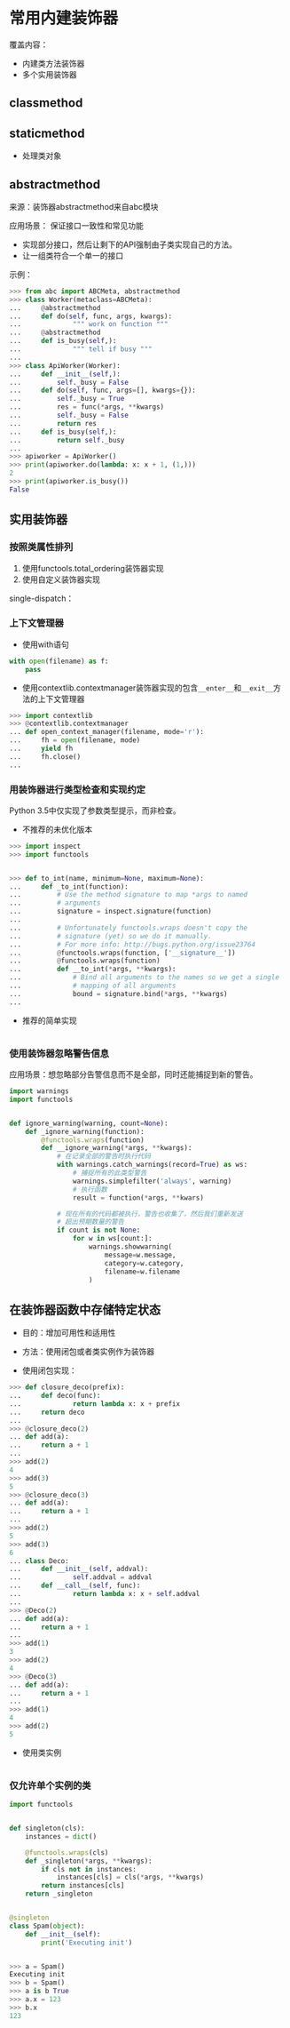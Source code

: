 # 常用内建装饰器

覆盖内容：

- 内建类方法装饰器
- 多个实用装饰器

## classmethod

## staticmethod

- 处理类对象

## abstractmethod

来源：装饰器abstractmethod来自abc模块

应用场景：
保证接口一致性和常见功能

- 实现部分接口，然后让剩下的API强制由子类实现自己的方法。
- 让一组类符合一个单一的接口

示例：

```python
>>> from abc import ABCMeta, abstractmethod
>>> class Worker(metaclass=ABCMeta):
...     @abstractmethod
...     def do(self, func, args, kwargs):
...             """ work on function """
...     @abstractmethod
...     def is_busy(self,):
...             """ tell if busy """
...
>>> class ApiWorker(Worker):
...     def __init__(self,):
...         self._busy = False
...     def do(self, func, args=[], kwargs={}):
...         self._busy = True
...         res = func(*args, **kwargs)
...         self._busy = False
...         return res
...     def is_busy(self,):
...         return self._busy
...
>>> apiworker = ApiWorker()
>>> print(apiworker.do(lambda: x: x + 1, (1,)))
2
>>> print(apiworker.is_busy())
False
```

## 实用装饰器

### 按照类属性排列

1. 使用functools.total_ordering装饰器实现
2. 使用自定义装饰器实现

single-dispatch：

### 上下文管理器

- 使用with语句

```python
with open(filename) as f:
    pass
```

- 使用contextlib.contextmanager装饰器实现的包含`__enter__`和`__exit__`方法的上下文管理器

```python
>>> import contextlib
>>> @contextlib.contextmanager
... def open_context_manager(filename, mode='r'):
...     fh = open(filename, mode)
...     yield fh
...     fh.close()
...
```

### 用装饰器进行类型检查和实现约定

Python 3.5中仅实现了参数类型提示，而非检查。

- 不推荐的未优化版本

```python
>>> import inspect
>>> import functools


>>> def to_int(name, minimum=None, maximum=None):
...     def _to_int(function):
...         # Use the method signature to map *args to named
...         # arguments
...         signature = inspect.signature(function)
...
...         # Unfortunately functools.wraps doesn't copy the
...         # signature (yet) so we do it manually.
...         # For more info: http://bugs.python.org/issue23764
...         @functools.wraps(function, ['__signature__'])
...         @functools.wraps(function)
...         def __to_int(*args, **kwargs):
...             # Bind all arguments to the names so we get a single
...             # mapping of all arguments
...             bound = signature.bind(*args, **kwargs)
...

```

- 推荐的简单实现

```python
```

### 使用装饰器忽略警告信息

应用场景：想忽略部分告警信息而不是全部，同时还能捕捉到新的警告。

```python
import warnings
import functools


def ignore_warning(warning, count=None):
    def _ignore_warning(function):
        @functools.wraps(function)
        def __ignore_warning(*args, **kwargs):
            # 在记录全部的警告时执行代码
            with warnings.catch_warnings(record=True) as ws:
                # 捕捉所有的此类型警告
                warnings.simplefilter('always', warning)
                # 执行函数
                result = function(*args, **kwars)

            # 现在所有的代码都被执行，警告也收集了，然后我们重新发送
            # 超出预期数量的警告
            if count is not None:
                for w in ws[count:]:
                    warnings.showwarning(
                        message=w.message,
                        category=w.category,
                        filename=w.filename
                    )
```

## 在装饰器函数中存储特定状态

- 目的：增加可用性和适用性
- 方法：使用闭包或者类实例作为装饰器

- 使用闭包实现：

```python
>>> def closure_deco(prefix):
...     def deco(func):
...             return lambda x: x + prefix
...     return deco
...
>>> @closure_deco(2)
... def add(a):
...     return a + 1
...
>>> add(2)
4
>>> add(3)
5
>>> @closure_deco(3)
... def add(a):
...     return a + 1
...
>>> add(2)
5
>>> add(3)
6
... class Deco:
...     def __init__(self, addval):
...             self.addval = addval
...     def __call__(self, func):
...             return lambda x: x + self.addval
... 
>>> @Deco(2)
... def add(a):
...     return a + 1
...
>>> add(1)
3
>>> add(2)
4
>>> @Deco(3)
... def add(a):
...     return a + 1
...
>>> add(1)
4
>>> add(2)
5
```

- 使用类实例

```python
```

### 仅允许单个实例的类

```python
import functools


def singleton(cls):
    instances = dict()

    @functools.wraps(cls)
    def _singleton(*args, **kwargs):
        if cls not in instances:
            instances[cls] = cls(*args, **kwargs)
        return instances[cls]
    return _singleton


@singleton
class Spam(object):
    def __init__(self):
        print('Executing init')


>>> a = Spam()
Executing init
>>> b = Spam()
>>> a is b True
>>> a.x = 123
>>> b.x
123

```